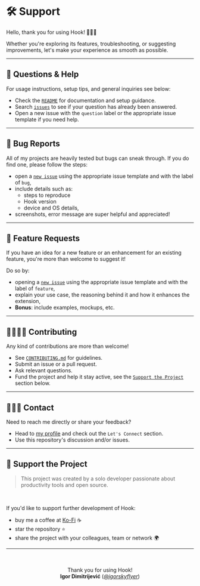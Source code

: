 # 🛠️ Support

Hello, thank you for using Hook! 🙋🏻‍♂️  

Whether you're exploring its features, troubleshooting, or suggesting improvements, let's make your experience as smooth as possible.

---

## 💬 Questions & Help

For usage instructions, setup tips, and general inquiries see below:

- Check the [`README`](https://github.com/igorskyflyer/npm-hook/blob/main/README.md) for documentation and setup guidance.
- Search [`issues`](https://github.com/igorskyflyer/npm-hook/issues) to see if your question has already been answered.
- Open a new issue with the `question` label or the appropriate issue template if you need help.

---

## 🐛 Bug Reports

All of my projects are heavily tested but bugs can sneak through. If you do find one, please follow the steps:
- open a [`new issue`](https://github.com/igorskyflyer/npm-hook/issues) using the appropriate issue template and with the label of `bug`,
- include details such as:
   - steps to reproduce
   - Hook version
   - device and OS details,
- screenshots, error message are super helpful and appreciated!

---

## 🚀 Feature Requests

If you have an idea for a new feature or an enhancement for an existing feature, you're more than welcome to suggest it!  

Do so by:
- opening a [`new issue`](https://github.com/igorskyflyer/npm-hook/issues) using the appropriate issue template and with the label of `feature`,
- explain your use case, the reasoning behind it and how it enhances the extension,
- **Bonus**: include examples, mockups, etc.

---

## 🫱🏼‍🫲🏼 Contributing

Any kind of contributions are more than welcome!  

- See [`CONTRIBUTING.md`](https://github.com/igorskyflyer/npm-hook/blob/main/CONTRIBUTING.md) for guidelines.
- Submit an issue or a pull request.
- Ask relevant questions.
- Fund the project and help it stay active, see the [`Support the Project`](#-support-the-project) section below.

---

## 🙋🏻‍♂️ Contact

Need to reach me directly or share your feedback?  

- Head to [my profile](https://github.com/igorskyflyer#--%EF%B8%8F-lets-connect-) and check out the `Let's Connect` section.
- Use this repository's discussion and/or issues.

---

## 💖 Support the Project

> This project was created by a solo developer passionate about productivity tools and open source.

<br>

If you'd like to support further development of Hook:
- buy me a coffee at [Ko-Fi](https://ko-fi.com/igorskyflyer) ☕
- star the repository ⭐
- share the project with your colleagues, team or network 🌍

---

<br>
<br>

<div align="center">
  Thank you for using Hook!
  <br>
  <strong>Igor Dimitrijević</strong> (<a href="https://github.com/igorskyflyer"><em>@igorskyflyer</em></a>)
</div>
